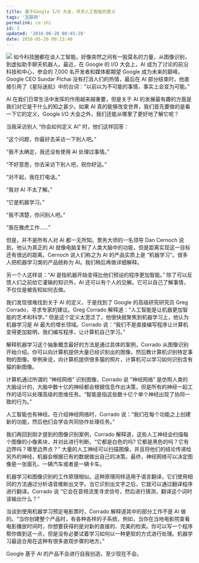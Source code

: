```yaml
---
title: 基于Google I/O 大会，寻求人工智能的意义
tags: '互联网'
permalink: ce-shi
id: 2
updated: '2016-06-28 00:45:28'
date: 2016-05-26 09:13:40
---
```





![](http://images.ifanr.cn/wp-content/uploads/2015/05/Google-IO-e1432542727858.jpg)
如今科技圈都在谈人工智能。好像突然之间有一股莫名的力量，从图像识别，到虚拟助手聊天机器人。最近，在 Google 的 I/O 大会上，AI 成为了讨论的前沿科技和中心，参会的 7,000 名开发者和媒体都期望 Google 成为未来的巅峰。Google CEO Sundar Pichai 没有打消人们的热情，最后在 AI 部分结束时，他直接引用了《星际迷航》中的台词：“以前以为不可能的事情，事实上会变为可能。”

AI 在我们日常生活中发挥的作用越来越重要，但是关于 AI 的发展最有趣的方面是我们对它是干什么的知之甚少。如果 AI 真的能够改变世界，我们首先要做的是看一下它的定义，Google I/O 大会之外，我们还能从哪里了更好地了解它呢？

当我采访别人 “你会如何定义 AI” 时，他们这样回答：

“这个问题，你最好去采访一下别人吧。”

“我不太确定，我还没有使用 AI 处理过事情。”

“不好意思，你去采访下别人吧，祝你好运。”

“对不起，我在打电话。”

“我对 AI 不太了解。”

“它是机器学习。”

“我不清楚，你问别人吧。”

“我在雅虎工作……”

但是，并不是所有人对 AI 都一无所知。票务大师的一名领导 Dan Cernoch 说到，他认为真正的 AI 就像电脑复制了人类大脑中的功能，但是距离实现这一目标还有很远的距离。Cernoch 说人们称之为 AI 的产品实质上是 “机器学习”。很多人把机器学习类的产品统称为 AI。我们稍后再做详细解释。

另一个人这样说：“AI 是指机器开始变得比他们预设的程序更加智能。” 除了可以反馈人们之前给它灌输的知识外，AI 还可以有个人的见解。它可以自己了解事情，不仅仅是被告知如何去做。

我们发现很难找到关于 AI 的定义，于是找到了 Google 的高级研究研究员 Greg Corrado，寻求专家的建议。Greg Corrado 解释道：“人工智能是让机器更加智能的艺术和科学。” 但是这个定义太宽泛了，他很快就聚焦到机器学习上，他认为机器学习是 AI 最大的增长领域。Corrado 说：“我们不是直接编写程序让计算机变得更加聪明，我们编写程序，让计算机自己学习。”

解释机器学习这个抽象概念最好的方法是通过具体的案例，Corrado 从图像识别开始介绍。你可以向计算机提供大量已经识别出的图像，然后教计算机识别特定事物的图像。举例来说，向计算机提供很多猫的照片，计算机可以学习如何识别含有猫的新图像。

计算机通过所谓的 “神经网络” 识别图像，Corrado 说 “神经网络” 是仿照人类的大脑设计的，大脑中数十亿的神经都会根据信息作出决策，但是所有的神经一起工作的话可以处理高级的思维任务。“智能是指这些数十亿个单个神经出现了协同一致的行为。”

人工智能也有神经。在介绍神经网络时，Corrado 说：“我们在每个功能之上创建新的功能，然后他们会学会共同协作处理任务。”

我们再回到刚才提到的图像识别案例，Corrado 解释道，这些人工神经会扫描每个图像的小像素块，并对此进行判断。“它都是白色的吗? 它都是黑色的吗？它有边界吗？哪里边界点？” 大量的人工神经可以扫描图像，并且将他们的结论传递给另外的神经，机器会根据已有的数据做出自己的决策。最终，神经网络可以决定图像是一张面孔、一辆汽车或者是一辆卡车。

机器学习和图像识别的工作原理相似。这种原理同样适用于语言翻译，它们使用相同的方法通过分析语音推断出文字。当它识别出文字之后，它就可以通过翻译程序进行翻译。Corrado 说 “它会在音频流里寻求信号，然后进行猜测，翻译这个词时该输出什么？”

当谈到使用机器学习预定电影票时，Corrado 解释道其中的部分工作不是 AI 做的。“当你创建整个产品时，有各种各样的子系统，例如，当你在当地电影院查看电影播放时间时，你想要获得的是对新的直接的、完美的检索。你可以写一个程序帮你做到这一点，但是没有必要试着学习如何以一种更软的方式进行处理。机器学习最适合用在这种有很多直观步骤的地方。”

Google 基于 AI 的产品不会进行自我创造，至少现在不会。

